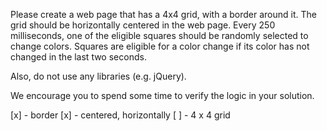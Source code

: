 Please create a web page that has a 4x4 grid, with a border around it. The grid should be horizontally centered in the web page. Every 250 milliseconds, one of the eligible squares should be randomly selected to change colors. Squares are eligible for a color change if its color has not changed in the last two seconds.

Also, do not use any libraries (e.g. jQuery).

We encourage you to spend some time to verify the logic in your solution.

[x] - border
[x] - centered, horizontally
[ ] - 4 x 4 grid
